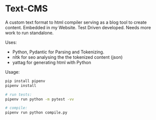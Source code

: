 # Text-CMS

A custom text format to html compiler serving as a blog tool to create content. Embedded in my Website. Test Driven developed. Needs more work to run standalone.

Uses: 
- Python, Pydantic for Parsing and Tokenizing.
- nltk for seo analysing the the tokenized content (json)
- yattag for generating html with Python

Usage:

```bash
pip install pipenv
pipenv install

# run tests:
pipenv run python -m pytest -vv

# compile:
pipenv run python compile.py
```